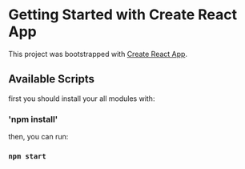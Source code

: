 # Getting Started with Create React App

This project was bootstrapped with [Create React App](https://github.com/facebook/create-react-app).

## Available Scripts

first you should install your all modules with:
### 'npm install'

then, you can run:

### `npm start`
